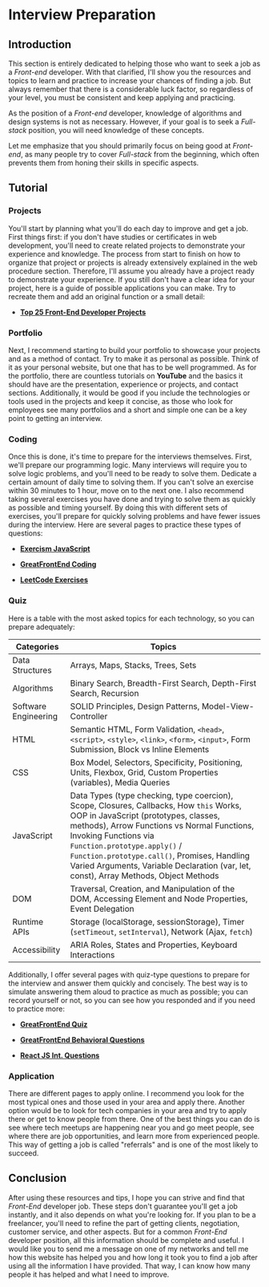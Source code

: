 # Interview Preparation

## Introduction

This section is entirely dedicated to helping those who want to seek a job as a _Front-end_ developer. With that clarified, I'll show you the resources and topics to learn and practice to increase your chances of finding a job. But always remember that there is a considerable luck factor, so regardless of your level, you must be consistent and keep applying and practicing.

As the position of a _Front-end_ developer, knowledge of algorithms and design systems is not as necessary. However, if your goal is to seek a _Full-stack_ position, you will need knowledge of these concepts.

Let me emphasize that you should primarily focus on being good at _Front-end_, as many people try to cover _Full-stack_ from the beginning, which often prevents them from honing their skills in specific aspects.

## Tutorial

### Projects

You'll start by planning what you'll do each day to improve and get a job. First things first: if you don't have studies or certificates in web development, you'll need to create related projects to demonstrate your experience and knowledge. The process from start to finish on how to organize that project or projects is already extensively explained in the web procedure section. Therefore, I'll assume you already have a project ready to demonstrate your experience. If you still don't have a clear idea for your project, here is a guide of possible applications you can make. Try to recreate them and add an original function or a small detail:

-   **[Top 25 Front-End Developer Projects](https://www.knowledgehut.com/blog/web-development/front-end-web-development-projects#list-of-top-25+-front-end-developer-projects-in-2024%C2%A0)**

### Portfolio

Next, I recommend starting to build your portfolio to showcase your projects and as a method of contact. Try to make it as personal as possible. Think of it as your personal website, but one that has to be well programmed. As for the portfolio, there are countless tutorials on **YouTube** and the basics it should have are the presentation, experience or projects, and contact sections. Additionally, it would be good if you include the technologies or tools used in the projects and keep it concise, as those who look for employees see many portfolios and a short and simple one can be a key point to getting an interview.

### Coding

Once this is done, it's time to prepare for the interviews themselves. First, we'll prepare our programming logic. Many interviews will require you to solve logic problems, and you'll need to be ready to solve them. Dedicate a certain amount of daily time to solving them. If you can't solve an exercise within 30 minutes to 1 hour, move on to the next one. I also recommend taking several exercises you have done and trying to solve them as quickly as possible and timing yourself. By doing this with different sets of exercises, you'll prepare for quickly solving problems and have fewer issues during the interview. Here are several pages to practice these types of questions:

-   **[Exercism JavaScript](https://exercism.org/tracks/javascript/exercises)**

-   **[GreatFrontEnd Coding](https://www.greatfrontend.com/prepare/coding)**

-   **[LeetCode Exercises](https://leetcode.com/problemset)**

### Quiz

Here is a table with the most asked topics for each technology, so you can prepare adequately:

| Categories           | Topics                                                                                                                                                                                                                                                                                                                                                                        |
| -------------------- | ----------------------------------------------------------------------------------------------------------------------------------------------------------------------------------------------------------------------------------------------------------------------------------------------------------------------------------------------------------------------------- |
| Data Structures      | Arrays, Maps, Stacks, Trees, Sets                                                                                                                                                                                                                                                                                                                                             |
| Algorithms           | Binary Search, Breadth-First Search, Depth-First Search, Recursion                                                                                                                                                                                                                                                                                                            |
| Software Engineering | SOLID Principles, Design Patterns, Model-View-Controller                                                                                                                                                                                                                                                                                                                      |
| HTML                 | Semantic HTML, Form Validation, `<head>`, `<script>`, `<style>`, `<link>`, `<form>`, `<input>`, Form Submission, Block vs Inline Elements                                                                                                                                                                                                                                     |
| CSS                  | Box Model, Selectors, Specificity, Positioning, Units, Flexbox, Grid, Custom Properties (variables), Media Queries                                                                                                                                                                                                                                                            |
| JavaScript           | Data Types (type checking, type coercion), Scope, Closures, Callbacks, How `this` Works, OOP in JavaScript (prototypes, classes, methods), Arrow Functions vs Normal Functions, Invoking Functions via `Function.prototype.apply()` / `Function.prototype.call()`, Promises, Handling Varied Arguments, Variable Declaration (var, let, const), Array Methods, Object Methods |
| DOM                  | Traversal, Creation, and Manipulation of the DOM, Accessing Element and Node Properties, Event Delegation                                                                                                                                                                                                                                                                     |
| Runtime APIs         | Storage (localStorage, sessionStorage), Timer (`setTimeout`, `setInterval`), Network (Ajax, `fetch`)                                                                                                                                                                                                                                                                          |
| Accessibility        | ARIA Roles, States and Properties, Keyboard Interactions                                                                                                                                                                                                                                                                                                                      |

Additionally, I offer several pages with quiz-type questions to prepare for the interview and answer them quickly and concisely. The best way is to simulate answering them aloud to practice as much as possible; you can record yourself or not, so you can see how you responded and if you need to practice more:

-   **[GreatFrontEnd Quiz](https://www.greatfrontend.com/prepare/quiz)**

-   **[GreatFrontEnd Behavioral Questions](https://www.greatfrontend.com/behavioral-interview-guidebook)**

-   **[React JS Int. Questions](https://ca.indeed.com/career-advice/interviewing/reactjs-interview-questions)**

### Application

There are different pages to apply online. I recommend you look for the most typical ones and those used in your area and apply there. Another option would be to look for tech companies in your area and try to apply there or get to know people from there. One of the best things you can do is see where tech meetups are happening near you and go meet people, see where there are job opportunities, and learn more from experienced people. This way of getting a job is called "referrals" and is one of the most likely to succeed.

## Conclusion

After using these resources and tips, I hope you can strive and find that _Front-End_ developer job. These steps don't guarantee you'll get a job instantly, and it also depends on what you're looking for. If you plan to be a freelancer, you'll need to refine the part of getting clients, negotiation, customer service, and other aspects. But for a common _Front-End_ developer position, all this information should be complete and useful. I would like you to send me a message on one of my networks and tell me how this website has helped you and how long it took you to find a job after using all the information I have provided. That way, I can know how many people it has helped and what I need to improve.
